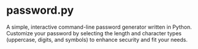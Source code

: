# password.py
A simple, interactive command-line password generator written in Python. Customize your password by selecting the length and character types (uppercase, digits, and symbols) to enhance security and fit your needs.
